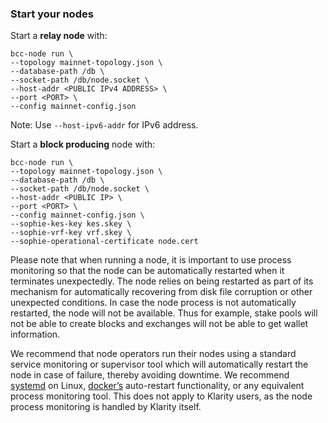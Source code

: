### Start your nodes

Start a __relay node__ with:

    bcc-node run \
    --topology mainnet-topology.json \
    --database-path /db \
    --socket-path /db/node.socket \
    --host-addr <PUBLIC IPv4 ADDRESS> \
    --port <PORT> \
    --config mainnet-config.json

Note: Use `--host-ipv6-addr` for IPv6 address.

Start a __block producing__ node with:

    bcc-node run \
    --topology mainnet-topology.json \
    --database-path /db \
    --socket-path /db/node.socket \
    --host-addr <PUBLIC IP> \
    --port <PORT> \
    --config mainnet-config.json \
    --sophie-kes-key kes.skey \
    --sophie-vrf-key vrf.skey \
    --sophie-operational-certificate node.cert

Please note that when running a node, it is important to use process monitoring so that the node can be automatically restarted when it terminates unexpectedly. The node relies on being restarted as part of its mechanism for automatically recovering from disk file corruption or other unexpected conditions. In case the node process is not automatically restarted, the node will not be available. Thus for example, stake pools will not be able to create blocks and exchanges will not be able to get wallet information.

We recommend that node operators run their nodes using a standard service monitoring or supervisor tool which will automatically restart the node in case of failure, thereby avoiding downtime. We recommend [systemd](https://www.freedesktop.org/wiki/Software/systemd/) on Linux, [docker’s](https://www.docker.com/) auto-restart functionality, or any equivalent process monitoring tool. This does not apply to Klarity users, as the node process monitoring is handled by Klarity itself.
